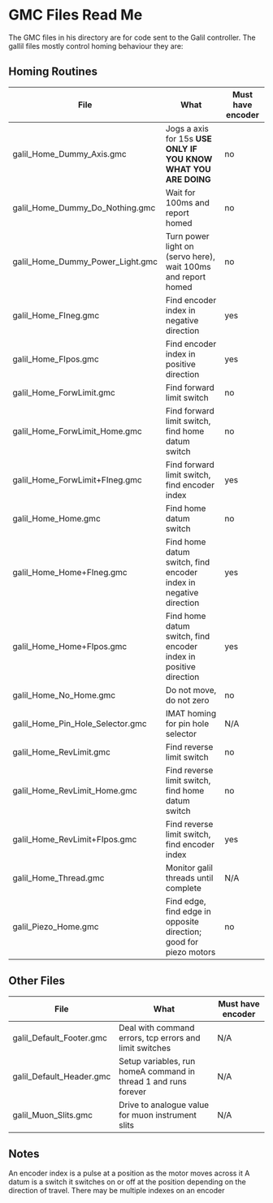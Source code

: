 # GMC Files Read Me 

The GMC files in his directory are for code sent to the Galil controller. The gallil files mostly control homing behaviour they are:


## Homing Routines

File                             | What                                                              | Must have encoder
-------------------------------- | ----------------------------------------------------------------- | -----------------
galil_Home_Dummy_Axis.gmc        | Jogs a axis for 15s **USE ONLY IF YOU KNOW WHAT YOU ARE DOING**   | no 
galil_Home_Dummy_Do_Nothing.gmc  | Wait for 100ms and report homed                                   | no
galil_Home_Dummy_Power_Light.gmc | Turn power light on (servo here), wait 100ms and report homed     | no
galil_Home_FIneg.gmc             | Find encoder index in negative direction                          | yes
galil_Home_FIpos.gmc             | Find encoder index in positive direction                          | yes
galil_Home_ForwLimit.gmc         | Find forward limit switch                                         | no
galil_Home_ForwLimit_Home.gmc    |  Find forward limit switch, find home datum switch                | no
galil_Home_ForwLimit+FIneg.gmc   | Find forward limit switch, find encoder index                     | yes
galil_Home_Home.gmc              | Find home datum switch                                            | no
galil_Home_Home+FIneg.gmc        | Find home datum switch, find encoder index in negative direction  | yes
galil_Home_Home+FIpos.gmc        | Find home datum switch, find encoder index in positive direction  | yes
galil_Home_No_Home.gmc           | Do not move, do not zero                                          | no
galil_Home_Pin_Hole_Selector.gmc | IMAT homing for pin hole selector                                 | N/A
galil_Home_RevLimit.gmc          | Find reverse limit switch                                         | no
galil_Home_RevLimit_Home.gmc     | Find reverse limit switch, find home datum switch                 | no
galil_Home_RevLimit+FIpos.gmc    | Find reverse limit switch, find encoder index                     | yes
galil_Home_Thread.gmc            | Monitor galil threads until complete                              | N/A
galil_Piezo_Home.gmc             | Find edge, find edge in opposite direction; good for piezo motors | no


## Other Files

File                             | What                                                              | Must have encoder
-------------------------------- | ----------------------------------------------------------------- | -----------------
galil_Default_Footer.gmc         | Deal with command errors, tcp errors and limit switches           | N/A
galil_Default_Header.gmc         | Setup variables,  run homeA command in thread 1 and runs forever  | N/A
galil_Muon_Slits.gmc             | Drive to analogue value for muon instrument slits                 | N/A


## Notes

An encoder index is a pulse at a position as the motor moves across it
A datum is a switch it switches on or off at the position depending on the direction of travel.
There may be multiple indexes on an encoder
